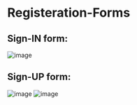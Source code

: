 # Registeration-Forms
## Sign-IN form:
![image](https://github.com/LaibaZaffar/Registeration-Forms/assets/150477947/133c8a26-7067-4f29-9807-ceec656e1e5d)

## Sign-UP form:
![image](https://github.com/LaibaZaffar/Registeration-Forms/assets/150477947/b47818a0-c058-4141-b954-61f7be0505ff)
![image](https://github.com/LaibaZaffar/Registeration-Forms/assets/150477947/f749e173-557c-4675-8c46-ef4ff1d4012d)


